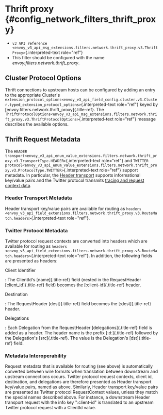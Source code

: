 Thrift proxy {#config_network_filters_thrift_proxy}
============

-   `v3 API reference <envoy_v3_api_msg_extensions.filters.network.thrift_proxy.v3.ThriftProxy>`{.interpreted-text
    role="ref"}
-   This filter should be configured with the name
    *envoy.filters.network.thrift\_proxy*.

Cluster Protocol Options
------------------------

Thrift connections to upstream hosts can be configured by adding an
entry to the appropriate Cluster\'s
`extension_protocol_options<envoy_v3_api_field_config.cluster.v3.Cluster.typed_extension_protocol_options>`{.interpreted-text
role="ref"} keyed by [envoy.filters.network.thrift\_proxy]{.title-ref}.
The
`ThriftProtocolOptions<envoy_v3_api_msg_extensions.filters.network.thrift_proxy.v3.ThriftProtocolOptions>`{.interpreted-text
role="ref"} message describes the available options.

Thrift Request Metadata
-----------------------

The
`HEADER transport<envoy_v3_api_enum_value_extensions.filters.network.thrift_proxy.v3.TransportType.HEADER>`{.interpreted-text
role="ref"} and
`TWITTER protocol<envoy_v3_api_enum_value_extensions.filters.network.thrift_proxy.v3.ProtocolType.TWITTER>`{.interpreted-text
role="ref"} support metadata. In particular, the [Header
transport](https://github.com/apache/thrift/blob/master/doc/specs/HeaderFormat.md)
supports informational key/value pairs and the Twitter protocol
transmits [tracing and request context
data](https://github.com/twitter/finagle/blob/master/finagle-thrift/src/main/thrift/tracing.thrift).

### Header Transport Metadata

Header transport key/value pairs are available for routing as
`headers <envoy_v3_api_field_extensions.filters.network.thrift_proxy.v3.RouteMatch.headers>`{.interpreted-text
role="ref"}.

### Twitter Protocol Metadata

Twitter protocol request contexts are converted into headers which are
available for routing as
`headers <envoy_v3_api_field_extensions.filters.network.thrift_proxy.v3.RouteMatch.headers>`{.interpreted-text
role="ref"}. In addition, the following fields are presented as headers:

Client Identifier

:   The ClientId\'s [name]{.title-ref} field (nested in the
    RequestHeader [client\_id]{.title-ref} field) becomes the
    [:client-id]{.title-ref} header.

Destination

:   The RequestHeader [dest]{.title-ref} field becomes the
    [:dest]{.title-ref} header.

Delegations

:   Each Delegation from the RequestHeader [delegations]{.title-ref}
    field is added as a header. The header name is the prefix
    [:d:]{.title-ref} followed by the Delegation\'s [src]{.title-ref}.
    The value is the Delegation\'s [dst]{.title-ref} field.

### Metadata Interoperability

Request metadata that is available for routing (see above) is
automatically converted between wire formats when translation between
downstream and upstream connections occurs. Twitter protocol request
contexts, client id, destination, and delegations are therefore
presented as Header transport key/value pairs, named as above.
Similarly, Header transport key/value pairs are presented as Twitter
protocol RequestContext values, unless they match the special names
described above. For instance, a downstream Header transport request
with the info key \":client-id\" is translated to an upstream Twitter
protocol request with a ClientId value.
